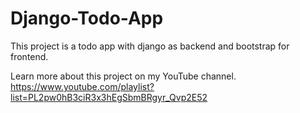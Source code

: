 # Django-Todo-App

This project is a todo app with django as backend and bootstrap for frontend.

Learn more about this project on my YouTube channel.
https://www.youtube.com/playlist?list=PL2pw0hB3ciR3x3hEgSbmBRgyr_Qvp2E52

